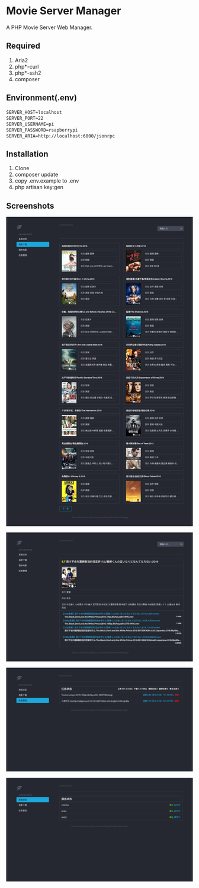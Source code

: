 # Movie Server Manager
A PHP Movie Server Web Manager.

## Required
1. Aria2
2. php*-curl
3. php*-ssh2
4. composer

## Environment(.env)
```
SERVER_HOST=localhost
SERVER_PORT=22
SERVER_USERNAME=pi
SERVER_PASSWORD=rsapberrypi
SERVER_ARIA=http://localhost:6800/jsonrpc
```

## Installation
1. Clone
2. composer update
3. copy .env.example to .env
4. php artisan key:gen

## Screenshots
![1](https://github.com/HexPang/MovieServerManager/raw/master/screenshots/1.png)

![2](https://github.com/HexPang/MovieServerManager/raw/master/screenshots/2.png)

![3](https://github.com/HexPang/MovieServerManager/raw/master/screenshots/3.png)

![4](https://github.com/HexPang/MovieServerManager/raw/master/screenshots/4.png)
